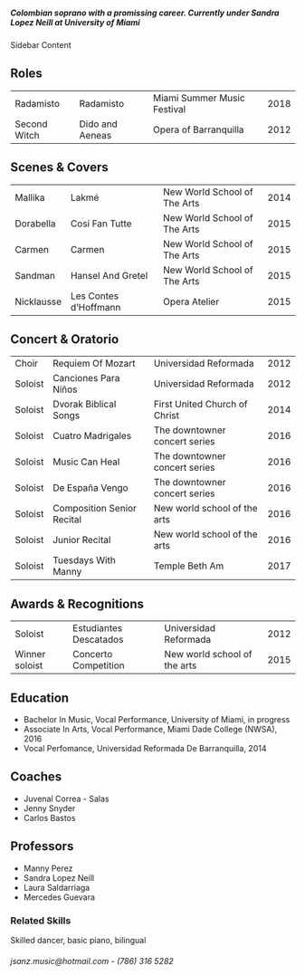 <!DOCTYPE html>
<html>
  <head>
    <meta charset="utf-8"/>
    <!--<title>Jessica Sanz Resume</title>-->
    <link href="css/style.css" rel="stylesheet />
  </head>


<body>
  <header>
    <h1>Jessica Sanz, <em>Soprano</em></h1>
    <h6>jsanz.music@hotmail.com  -  (786) 316 5282</h6>
    
   <img src="mmf.jpg" alt="Jessica Sanz, Soprano">
 
   <h5><em>Colombian soprano with a promissing career. Currently under Sandra Lopez Neill at <strong>University of Miami</strong></em></h5>
   </header>
   
  <aisde class="sidebar">
   Sidebar Content
  </aside
   
   <main class="main"> 
   <h2>Roles</h2>
 <table>
  <tr>
    <td>Radamisto</td>
    <td>Radamisto</td>
    <td>Miami Summer Music Festival</td>
    <td>2018</td>
  </tr>
  <tr>
    <td>Second Witch</td>
    <td>Dido and Aeneas</td>
    <td>Opera of Barranquilla</td>
    <td>2012</td>
  </tr>
 </table>   
 
  <h2>Scenes & Covers</h2>
 <table>
  <tr>
    <td>Mallika</td>
    <td>Lakmé</td>
    <td>New World School of The Arts</td>
    <td>2014</td>
  </tr>
  <tr>
    <td>Dorabella</td>
    <td>Cosí Fan Tutte</td>
    <td>New World School of The Arts</td>
    <td>2015</td>
  </tr>
  <tr>
    <td>Carmen</td>
    <td>Carmen</td>
    <td>New World School of The Arts</td>
    <td>2015</td>
  </tr>
  <tr>
    <td>Sandman</td>
    <td>Hansel And Gretel</td>
    <td>New World School of The Arts</td>
    <td>2015</td>
  </tr>
  <tr>
    <td>Nicklausse</td>
    <td>Les Contes d’Hoffmann</td>
    <td>Opera Atelier</td>
    <td>2015</td>
  </tr>
</table>

   <h2>Concert & Oratorio</h2>
  
<table> 
  <tr>
    <td>Choir</td>
    <td>Requiem Of Mozart</td>
    <td>Universidad Reformada</td>
    <td>2012</td>
  </tr>
  <tr>
    <td>Soloist</td>
    <td>Canciones Para Niños</td>
    <td>Universidad Reformada</td>
    <td>2012</td>
  </tr>
  <tr>
    <td>Soloist</td>
    <td>Dvorak Biblical Songs</td>
    <td>First United Church of Christ</td>
    <td>2014</td>
  </tr>
  <tr>
    <td>Soloist</td>
    <td>Cuatro Madrigales</td>
    <td>The downtowner concert series</td>
    <td>2016</td>
  </tr>
  <tr>
    <td>Soloist</td>
    <td>Music Can Heal</td>
    <td>The downtowner concert series</td>
    <td>2016</td>
  </tr>
  <tr>
    <td>Soloist</td>
    <td>De España Vengo</td>
    <td>The downtowner concert series</td>
    <td>2016</td>
  </tr>
  <tr>
    <td>Soloist</td>
    <td>Composition Senior Recital</td>
    <td>New world school of the arts</td>
    <td>2016</td>
  </tr>
  <tr>
    <td>Soloist</td>
    <td>Junior Recital</td>
    <td>New world school of the arts</td>
    <td>2016</td>
  </tr>
  <tr>
   <td>Soloist</td>
   <td>Tuesdays With Manny</td>
   <td>Temple Beth Am</td>
   <td>2017</td>
  </tr>
</table>

   <h2>Awards & Recognitions</h2>
   
<table>
   <tr>
     <td>Soloist</td>
     <td>Estudiantes Descatados</td>
     <td>Universidad Reformada</td>
     <td>2012</td>
  </tr>
  <tr>
     <td>Winner soloist</td>
     <td>Concerto Competition</td>
     <td>New world school of the arts</td>
     <td>2015</td>
  </tr>
</table>

   <h2>Education</h2>

<ul>
  <li>Bachelor In Music, Vocal Performance, University of Miami, in progress</li>
  <li>Associate In Arts, Vocal Performance, Miami Dade College (NWSA), 2016</li>
  <li>Vocal Perfomance, Universidad Reformada De Barranquilla, 2014</li>
</ul>

  <aside>
   <h2>Coaches</h2>
 <ul>   
   <li>Juvenal Correa - Salas</li>
   <li>Jenny Snyder</li>
   <li>Carlos Bastos</li>
 </ul>
  
   <h2>Professors</h2>
 <ul>
   <li>Manny Perez</li>
   <li>Sandra Lopez Neill</li>
   <li>Laura Saldarriaga</li>
   <li>Mercedes Guevara</li>
</ul>
   
   <article>
  <h3>Related Skills</h3>
  
  <p>Skilled dancer, basic piano, bilingual</p>
   </article>
 </aside>
  
  </main>

<footer>
 <p><h6>jsanz.music@hotmail.com  -  (786) 316 5282</h6></p>
</footer>

</body>

</html>
  
